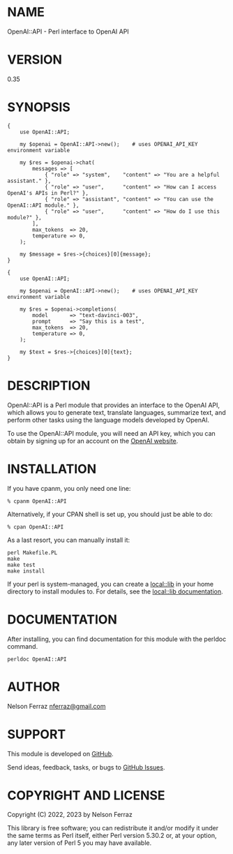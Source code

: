 # NAME

OpenAI::API - Perl interface to OpenAI API

# VERSION

0.35

# SYNOPSIS

    {
        use OpenAI::API;

        my $openai = OpenAI::API->new();    # uses OPENAI_API_KEY environment variable

        my $res = $openai->chat(
            messages => [
                { "role" => "system",    "content" => "You are a helpful assistant." },
                { "role" => "user",      "content" => "How can I access OpenAI's APIs in Perl?" },
                { "role" => "assistant", "content" => "You can use the OpenAI::API module." },
                { "role" => "user",      "content" => "How do I use this module?" },
            ],
            max_tokens  => 20,
            temperature => 0,
        );

        my $message = $res->{choices}[0]{message};
    }

    {
        use OpenAI::API;

        my $openai = OpenAI::API->new();    # uses OPENAI_API_KEY environment variable

        my $res = $openai->completions(
            model       => "text-davinci-003",
            prompt      => "Say this is a test",
            max_tokens  => 20,
            temperature => 0,
        );

        my $text = $res->{choices}[0]{text};
    }

# DESCRIPTION

OpenAI::API is a Perl module that provides an interface to the OpenAI API,
which allows you to generate text, translate languages, summarize text,
and perform other tasks using the language models developed by OpenAI.

To use the OpenAI::API module, you will need an API key, which you can obtain by
signing up for an account on the [OpenAI website](https://platform.openai.com).

# INSTALLATION

If you have cpanm, you only need one line:

    % cpanm OpenAI::API

Alternatively, if your CPAN shell is set up, you should just be able
to do:

    % cpan OpenAI::API

As a last resort, you can manually install it:

    perl Makefile.PL
    make
    make test
    make install

If your perl is system-managed, you can create a [local::lib](https://metacpan.org/pod/local%3A%3Alib) in your
home directory to install modules to. For details, see the
[local::lib documentation](https://metacpan.org/pod/local::lib).

# DOCUMENTATION

After installing, you can find documentation for this module with the
perldoc command.

    perldoc OpenAI::API

# AUTHOR

Nelson Ferraz <nferraz@gmail.com>

# SUPPORT

This module is developed on
[GitHub](https://github.com/nferraz/perl-openai-api).

Send ideas, feedback, tasks, or bugs to
[GitHub Issues](https://github.com/nferraz/perl-openai-api/issues).

# COPYRIGHT AND LICENSE

Copyright (C) 2022, 2023 by Nelson Ferraz

This library is free software; you can redistribute it and/or modify
it under the same terms as Perl itself, either Perl version 5.30.2 or,
at your option, any later version of Perl 5 you may have available.
